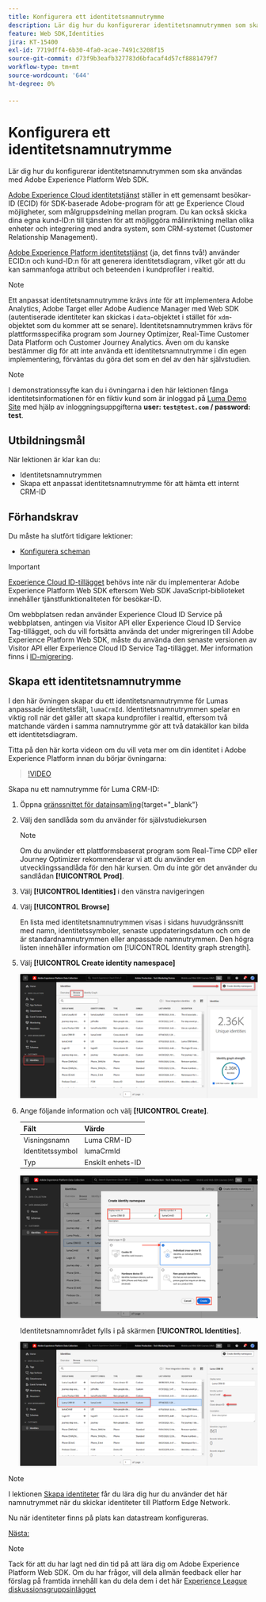 ```yaml
---
title: Konfigurera ett identitetsnamnutrymme
description: Lär dig hur du konfigurerar identitetsnamnutrymmen som ska användas med Adobe Experience Platform Web SDK. Den här lektionen är en del av självstudiekursen Implementera Adobe Experience Cloud med Web SDK.
feature: Web SDK,Identities
jira: KT-15400
exl-id: 7719dff4-6b30-4fa0-acae-7491c3208f15
source-git-commit: d73f9b3eafb327783d6bfacaf4d57cf8881479f7
workflow-type: tm+mt
source-wordcount: '644'
ht-degree: 0%

---
```


# Konfigurera ett identitetsnamnutrymme

Lär dig hur du konfigurerar identitetsnamnutrymmen som ska användas med Adobe Experience Platform Web SDK.

[Adobe Experience Cloud identitetstjänst](https://experienceleague.adobe.com/en/docs/id-service/using/home) ställer in ett gemensamt besökar-ID (ECID) för SDK-baserade Adobe-program för att ge Experience Cloud möjligheter, som målgruppsdelning mellan program. Du kan också skicka dina egna kund-ID:n till tjänsten för att möjliggöra målinriktning mellan olika enheter och integrering med andra system, som CRM-systemet (Customer Relationship Management).

[Adobe Experience Platform identitetstjänst](https://experienceleague.adobe.com/en/docs/experience-platform/identity/home) (ja, det finns två!) använder ECID:n och kund-ID:n för att generera identitetsdiagram, vilket gör att du kan sammanfoga attribut och beteenden i kundprofiler i realtid.

>[!NOTE]
>
>Ett anpassat identitetsnamnutrymme krävs _inte_ för att implementera Adobe Analytics, Adobe Target eller Adobe Audience Manager med Web SDK (autentiserade identiteter kan skickas i `data`-objektet i stället för `xdm`-objektet som du kommer att se senare). Identitetsnamnutrymmen krävs för plattformsspecifika program som Journey Optimizer, Real-Time Customer Data Platform och Customer Journey Analytics. Även om du kanske bestämmer dig för att inte använda ett identitetsnamnutrymme i din egen implementering, förväntas du göra det som en del av den här självstudien.

>[!NOTE]
>
> I demonstrationssyfte kan du i övningarna i den här lektionen fånga identitetsinformationen för en fiktiv kund som är inloggad på [Luma Demo Site](https://luma.enablementadobe.com/content/luma/us/en.html) med hjälp av inloggningsuppgifterna **user: `test@test.com` / password: test**.

## Utbildningsmål

När lektionen är klar kan du:

* Identitetsnamnutrymmen
* Skapa ett anpassat identitetsnamnutrymme för att hämta ett internt CRM-ID


## Förhandskrav

Du måste ha slutfört tidigare lektioner:

* [Konfigurera scheman](configure-schemas.md)

>[!IMPORTANT]
>
>[Experience Cloud ID-tillägget](https://exchange.adobe.com/apps/ec/100160/adobe-experience-cloud-id-launch-extension) behövs inte när du implementerar Adobe Experience Platform Web SDK eftersom Web SDK JavaScript-biblioteket innehåller tjänstfunktionaliteten för besökar-ID.
>
> Om webbplatsen redan använder Experience Cloud ID Service på webbplatsen, antingen via Visitor API eller Experience Cloud ID Service Tag-tillägget, och du vill fortsätta använda det under migreringen till Adobe Experience Platform Web SDK, måste du använda den senaste versionen av Visitor API eller Experience Cloud ID Service Tag-tillägget. Mer information finns i [ID-migrering](https://experienceleague.adobe.com/en/docs/experience-platform/edge/identity/overview).

## Skapa ett identitetsnamnutrymme

I den här övningen skapar du ett identitetsnamnutrymme för Lumas anpassade identitetsfält, `lumaCrmId`. Identitetsnamnutrymmen spelar en viktig roll när det gäller att skapa kundprofiler i realtid, eftersom två matchande värden i samma namnutrymme gör att två datakällor kan bilda ett identitetsdiagram.

Titta på den här korta videon om du vill veta mer om din identitet i Adobe Experience Platform innan du börjar övningarna:

>[!VIDEO](https://video.tv.adobe.com/v/27841?learn=on&enablevpops)

Skapa nu ett namnutrymme för Luma CRM-ID:

1. Öppna [gränssnittet för datainsamling](https://experience.adobe.com/data-collection/){target="_blank"}
1. Välj den sandlåda som du använder för självstudiekursen

   >[!NOTE]
   >
   >Om du använder ett plattformsbaserat program som Real-Time CDP eller Journey Optimizer rekommenderar vi att du använder en utvecklingssandlåda för den här kursen. Om du inte gör det använder du sandlådan **[!UICONTROL Prod]**.

1. Välj **[!UICONTROL Identities]** i den vänstra navigeringen
1. Välj **[!UICONTROL Browse]**

   En lista med identitetsnamnutrymmen visas i sidans huvudgränssnitt med namn, identitetssymboler, senaste uppdateringsdatum och om de är standardnamnutrymmen eller anpassade namnutrymmen. Den högra listen innehåller information om [!UICONTROL Identity graph strength].

1. Välj **[!UICONTROL Create identity namespace]**

   ![Visa identiteter](assets/configure-identities-screen.png)

1. Ange följande information och välj **[!UICONTROL Create]**.

   | Fält | Värde |
   |---------------|-----------|
   | Visningsnamn | Luma CRM-ID |
   | Identitetssymbol | lumaCrmId |
   | Typ | Enskilt enhets-ID |


   ![Skapa namnutrymmen](assets/identities-create-namespace.png)


   Identitetsnamnområdet fylls i på skärmen **[!UICONTROL Identities]**.

   ![Skapa namnutrymmen](assets/configure-identities-namespace-lumaCrmId.png)


>[!NOTE]
>
> I lektionen [Skapa identiteter](create-identities.md) får du lära dig hur du använder det här namnutrymmet när du skickar identiteter till Platform Edge Network.

Nu när identiteter finns på plats kan datastream konfigureras.

[Nästa: ](configure-datastream.md)

>[!NOTE]
>
>Tack för att du har lagt ned din tid på att lära dig om Adobe Experience Platform Web SDK. Om du har frågor, vill dela allmän feedback eller har förslag på framtida innehåll kan du dela dem i det här [Experience League diskussionsgruppsinlägget](https://experienceleaguecommunities.adobe.com/t5/adobe-experience-platform-data/tutorial-discussion-implement-adobe-experience-cloud-with-web/td-p/444996)
